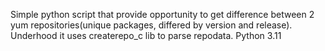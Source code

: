 Simple python script that provide opportunity to get difference between 2 yum repositories(unique packages, differed by
version and release).
Underhood it uses createrepo_c lib to parse repodata.
Python 3.11